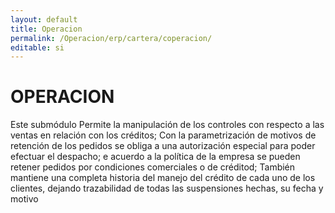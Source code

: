 ```yaml
---
layout: default
title: Operacion
permalink: /Operacion/erp/cartera/coperacion/
editable: si
---
```


# OPERACION  
Este submódulo Permite la manipulación de los controles con respecto a las ventas en relación con los créditos; Con la parametrización de motivos de retención de los pedidos se obliga a una autorización especial para poder efectuar el despacho; e acuerdo a la política de la empresa se pueden retener pedidos por condiciones comerciales o de créditod;  También mantiene una completa historia del manejo del crédito de cada uno de los clientes, dejando trazabilidad de todas las suspensiones hechas, su fecha y motivo

